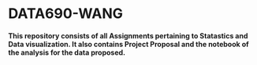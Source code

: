 # DATA690-WANG

#### This repository consists of all Assignments pertaining to Statastics and Data visualization. It also contains Project Proposal and the notebook of the analysis for the data proposed.
